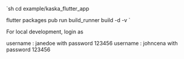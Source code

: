 
`sh
cd example/kaska_flutter_app

flutter packages pub run build_runner build -d -v
`

For local development, login as 

username : janedoe with password 123456
username : johncena with password 123456

